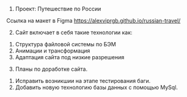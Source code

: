 1. Проект: Путешествие по России

Ссылка на макет в Figma https://alexviprgb.github.io/russian-travel/

2. Сайт включает в себя такие технологии как: 
1) Структура файловой системы по БЭМ
2) Анимации и трансформация
3) Адаптация сайта под низкие разрешения 

3. Планы по доработке сайта.
1) Исправить возникшии на этапе тестирования баги.
2) Добавить новую технологию базы данных с помощью MySql.